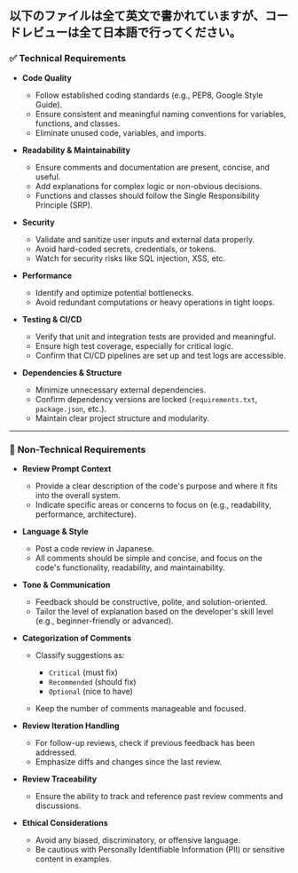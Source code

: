 ## 以下のファイルは全て英文で書かれていますが、コードレビューは全て日本語で行ってください。

### ✅ **Technical Requirements**

* **Code Quality**

    * Follow established coding standards (e.g., PEP8, Google Style Guide).
    * Ensure consistent and meaningful naming conventions for variables, functions, and classes.
    * Eliminate unused code, variables, and imports.

* **Readability & Maintainability**

    * Ensure comments and documentation are present, concise, and useful.
    * Add explanations for complex logic or non-obvious decisions.
    * Functions and classes should follow the Single Responsibility Principle (SRP).

* **Security**

    * Validate and sanitize user inputs and external data properly.
    * Avoid hard-coded secrets, credentials, or tokens.
    * Watch for security risks like SQL injection, XSS, etc.

* **Performance**

    * Identify and optimize potential bottlenecks.
    * Avoid redundant computations or heavy operations in tight loops.

* **Testing & CI/CD**

    * Verify that unit and integration tests are provided and meaningful.
    * Ensure high test coverage, especially for critical logic.
    * Confirm that CI/CD pipelines are set up and test logs are accessible.

* **Dependencies & Structure**

    * Minimize unnecessary external dependencies.
    * Confirm dependency versions are locked (`requirements.txt`, `package.json`, etc.).
    * Maintain clear project structure and modularity.

---

### 🧭 **Non-Technical Requirements**

* **Review Prompt Context**

    * Provide a clear description of the code's purpose and where it fits into the overall system.
    * Indicate specific areas or concerns to focus on (e.g., readability, performance, architecture).

* **Language & Style**

  * Post a code review in Japanese.
  * All comments should be simple and concise, and focus on the code's functionality, readability, and maintainability.

* **Tone & Communication**

    * Feedback should be constructive, polite, and solution-oriented.
    * Tailor the level of explanation based on the developer's skill level (e.g., beginner-friendly or advanced).

* **Categorization of Comments**

    * Classify suggestions as:

        * `Critical` (must fix)
        * `Recommended` (should fix)
        * `Optional` (nice to have)
    * Keep the number of comments manageable and focused.

* **Review Iteration Handling**

    * For follow-up reviews, check if previous feedback has been addressed.
    * Emphasize diffs and changes since the last review.

* **Review Traceability**

    * Ensure the ability to track and reference past review comments and discussions.

* **Ethical Considerations**

    * Avoid any biased, discriminatory, or offensive language.
    * Be cautious with Personally Identifiable Information (PII) or sensitive content in examples.
